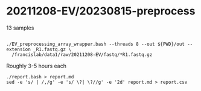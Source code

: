 
#	20211208-EV/20230815-preprocess


13 samples


```

./EV_preprocessing_array_wrapper.bash --threads 8 --out ${PWD}/out --extension _R1.fastq.gz \
  /francislab/data1/raw/20211208-EV/fastq/*R1.fastq.gz

```


Roughly 3-5 hours each




```
./report.bash > report.md
sed -e 's/ | /,/g' -e 's/ \?| \?//g' -e '2d' report.md > report.csv

```


